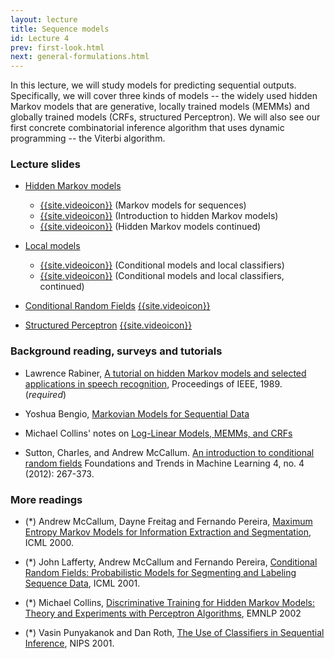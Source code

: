 ```yaml
---
layout: lecture
title: Sequence models
id: Lecture 4
prev: first-look.html
next: general-formulations.html
---
```


In this lecture, we will study models for predicting sequential
outputs. Specifically, we will cover three kinds of models -- the widely used
hidden Markov models that are generative, locally trained models (MEMMs) and
globally trained models (CRFs, structured Perceptron). We will also see our
first concrete combinatorial inference algorithm that uses dynamic programming
-- the Viterbi algorithm.


### Lecture slides

* [Hidden Markov models]({{site.lectures}}/slides/sequences/sequences-intro.pdf)
  - [{{site.videoicon}}](https://youtu.be/v0NiKtX-ENw) (Markov models for
    sequences)
  - [{{site.videoicon}}](https://youtu.be/IZuOUuR7zqU) (Introduction to hidden
    Markov models)
  - [{{site.videoicon}}](https://youtu.be/D54vVAZN6gs) (Hidden Markov models continued)


* [Local models]({{site.lectures}}/slides/sequences/sequences-local.pdf)
  - [{{site.videoicon}}](https://youtu.be/r2cFAvBJZXM) (Conditional models and
    local classifiers)
  - [{{site.videoicon}}](https://youtu.be/35jfuf2AOIE) (Conditional models and
    local classifiers, continued)

* [Conditional Random Fields]({{site.lectures}}/slides/sequences/sequences-crf.pdf)
  [{{site.videoicon}}](https://www.youtube.com/watch?v=1Ei_mlcd20s&index=7&list=PLQyIezs6RFZKDSqQIBn-LKuFF2LTKMz3l)

* [Structured Perceptron]({{site.lectures}}/slides/sequences/struct-perceptron.pdf)
  [{{site.videoicon}}](https://www.youtube.com/watch?v=nbGQ0IX1FH0&index=8&list=PLQyIezs6RFZKDSqQIBn-LKuFF2LTKMz3l)

### Background reading, surveys and tutorials

- Lawrence Rabiner,
  [A tutorial on hidden Markov models and selected applications in speech recognition](http://citeseer.ist.psu.edu/viewdoc/summary?doi=10.1.1.131.2084),
  Proceedings of IEEE, 1989. (*required*)

- Yoshua Bengio,
  [Markovian Models for Sequential Data](http://www.iro.umontreal.ca/~lisa/pointeurs/hmms.pdf)

- Michael Collins' notes on
  [Log-Linear Models, MEMMs, and CRFs](http://www.cs.columbia.edu/~mcollins/crf.pdf)

- Sutton, Charles, and Andrew McCallum. [An introduction to conditional random fields](http://homepages.inf.ed.ac.uk/csutton/publications/crftut-fnt.pdf) Foundations and Trends in Machine Learning 4, no. 4 (2012): 267-373.


### More readings


-   (\*) Andrew McCallum, Dayne Freitag and Fernando Pereira,
    [Maximum Entropy Markov Models for Information Extraction and Segmentation](http://www.seas.upenn.edu/~strctlrn/bib/PDF/memm-icml2000.pdf),
    ICML 2000.

-   (\*) John Lafferty, Andrew McCallum and Fernando Pereira,
    [Conditional Random Fields: Probabilistic Models for Segmenting and Labeling Sequence Data](http://www.seas.upenn.edu/~strctlrn/bib/PDF/crf.pdf),
    ICML 2001.

-   (\*) Michael Collins,
    [Discriminative Training for Hidden Markov Models: Theory and Experiments with Perceptron Algorithms](http://www.cs.columbia.edu/~mcollins/papers/tagperc.pdf),
    EMNLP 2002

-   (\*) Vasin Punyakanok and Dan Roth,
    [The Use of Classifiers in Sequential Inference](http://cogcomp.cs.illinois.edu/papers/nips01.pdf),
    NIPS 2001.
